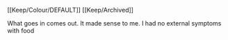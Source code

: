 [[Keep/Colour/DEFAULT]] [[Keep/Archived]] 

 What goes in comes out. It made sense to me. I had no external symptoms with food
